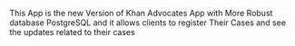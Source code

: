 This App is the new Version of Khan Advocates App with More Robust database PostgreSQL and it allows clients to register Their Cases and see the updates related to their cases

